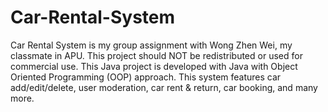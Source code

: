 # Car-Rental-System
Car Rental System is my group assignment with Wong Zhen Wei, my classmate in APU. This project should NOT be redistributed or used for commercial use. This Java project is developed with Java with Object Oriented Programming (OOP) approach. This system features car add/edit/delete, user moderation, car rent &amp; return, car booking, and many more.
